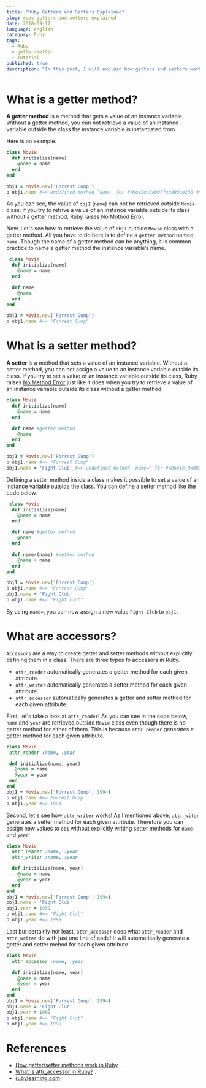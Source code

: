 ```yaml
---
title: "Ruby Getters and Setters Explained"
slug: ruby-getters-and-setters-explained
date: 2018-09-17
language: english
category: Ruby
tags:
  - Ruby
  - getter-setter
  - Tutorial
published: true
description: "In this post, I will explain how getters and setters work in Ruby. A getter method is a method that gets a value of an instance variable. Without a getter method, you can not retrieve a value of an instance variable outside the class the instance variable is instantiated from."
---
```

# What is a getter method?

**A getter method** is a method that gets a value of an instance variable.
Without a getter method, you can not retrieve a value of an instance variable outside the class the instance variable is instantiated from.

Here is an example.

```Ruby
class Movie
  def initialize(name)
    @name = name
  end
end

obj1 = Movie.new('Forrest Gump')
p obj1.name #=> undefined method `name' for #<Movie:0x007fecd08cb288 @name="Forrest Gump"> (NoMethodError)
```

As you can see, the value of `obj1` (`name`) can not be retrieved outside `Movie` class. if you try to retrive a value of an instance variable outside its class without a getter method, Ruby raises [No Mothod Error](http://ruby-doc.org/core-2.5.0/NoMethodError.html).

Now, Let's see how to retrieve the value of `obj1` outside `Movie` class with a getter method.
All you have to do here is to define a `getter method` named `name`. Though the name of a getter method can be anything, it is common practice to name a getter method the instance variable’s name.

```Ruby
 class Movie
  def initialize(name)
    @name = name
  end

  def name
    @name
  end
end

obj1 = Movie.new('Forrest Gump')
p obj1.name #=> "Forrest Gump"
```

# What is a setter method?

**A setter** is a method that sets a value of an instance variable.
Without a setter method, you can not assign a value to an instance variable outside its class.
if you try to set a value of an instance variable outside its class, Ruby raises [No Method Error](http://ruby-doc.org/core-2.5.0/NoMethodError.html) just like it does when you try to retrieve a value of an instance variable outside its class without a getter method.

```Ruby
class Movie
  def initialize(name)
    @name = name
  end

  def name #getter method
    @name
  end
end

obj1 = Movie.new('Forrest Gump')
p obj1.name #=> "Forrest Gump"
obj1.name = 'Fight Club' #=> undefined method `name=' for #<Movie:0x007f9937053368 @name="Forrest Gump"> (NoMethodError)
```

Defining a setter method inside a class makes it possible to set a value of an instance variable outside the class.
You can define a setter method like the code below.

```Ruby
 class Movie
  def initialize(name)
    @name = name
  end

  def name #getter method
    @name
  end

  def name=(name) #setter method
    @name = name
  end
end

obj1 = Movie.new('Forrest Gump')
p obj1.name #=> "Forrest Gump"
obj1.name = 'Fight Club'
p obj1.name #=> "Fight Club"
```

By using `name=`, you can now assign a new value `Fight Club` to `obj1`.

# What are accessors?

`Accessors` are a way to create getter and setter methods without explicitly defining them in a class.
There are three types fo accessors in Ruby.

- `attr_reader` automatically generates a getter method for each given attribute.
- `attr_writer` automatically generates a setter method for each given attribute.
- `attr_accessor` automatically generates a getter and setter method for each given attribute.

First, let's take a look at `attr_reader`!
As you can see in the code below, `name` and `year` are retrieved outside `Movie` class even though there is no getter method for either of them. This is because `attr_reader` generates a getter method for each given attribute.

```ruby
class Movie
 attr_reader :name, :year

 def initialize(name, year)
   @name = name
   @year = year
 end
end
obj1 = Movie.new('Forrest Gump', 1994)
p obj1.name #=> Forrest Gump
p obj1.year #=> 1994
```

Second, let's see how `attr_writer` works!
As I mentioned above, `attr_witer` generates a setter method for each given attribute. Therefore you can assign new values to `ob1` without explicitly writing setter methods for `name` and `year`!

```ruby
class Movie
  attr_reader :name, :year
  attr_writer :name, :year

  def initialize(name, year)
    @name = name
    @year = year
  end
end
obj1 = Movie.new('Forrest Gump', 1994)
obj1.name = 'Fight Club'
obj1.year = 1999
p obj1.name #=> "Fight Club"
p obj1.year #=> 1999
```

Last but certainly not least, `attr_accessor` does what `attr_reader` and `attr_writer` do with just one line of code! It will automatically generate a getter and setter mehod for each given attribute.

```Ruby
class Movie
  attr_accessor :name, :year

  def initialize(name, year)
    @name = name
    @year = year
  end
end
obj1 = Movie.new('Forrest Gump', 1994)
obj1.name = 'Fight Club'
obj1.year = 1999
p obj1.name #=> "Fight Club"
p obj1.year #=> 1999
```

# References

- [How getter/setter methods work in Ruby](https://medium.com/@rondwalker22/how-getter-setter-methods-work-in-ruby-c5f5da07f99) .
- [What is attr_accessor in Ruby?](https://stackoverflow.com/questions/4370960/what-is-attr-accessor-in-ruby) .
- [rubylearning.com](http://rubylearning.com/satishtalim/ruby_syntactic_sugar.html)
